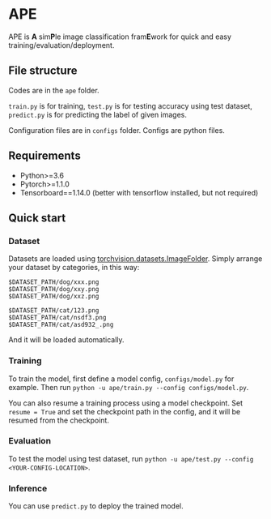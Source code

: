 # APE

APE is **A** sim**P**le image classification fram**E**work for quick and easy training/evaluation/deployment.

## File structure

Codes are in the `ape` folder.

`train.py` is for training, `test.py` is for testing accuracy using test dataset, `predict.py` is for predicting the label of given images.

Configuration files are in `configs` folder. Configs are python files.

## Requirements

- Python>=3.6
- Pytorch>=1.1.0
- Tensorboard==1.14.0 (better with tensorflow installed, but not required)

## Quick start

### Dataset

Datasets are loaded using [torchvision.datasets.ImageFolder](https://pytorch.org/docs/stable/torchvision/datasets.html#imagefolder). Simply arrange your dataset by categories, in this way:

```directories
$DATASET_PATH/dog/xxx.png
$DATASET_PATH/dog/xxy.png
$DATASET_PATH/dog/xxz.png

$DATASET_PATH/cat/123.png
$DATASET_PATH/cat/nsdf3.png
$DATASET_PATH/cat/asd932_.png
```

And it will be loaded automatically.

### Training

To train the model, first define a model config, `configs/model.py` for example. Then run `python -u ape/train.py --config configs/model.py`.

You can also resume a training process using a model checkpoint. Set `resume = True` and set the checkpoint path in the config, and it will be resumed from the checkpoint.

### Evaluation

To test the model using test dataset, run `python -u ape/test.py --config <YOUR-CONFIG-LOCATION>`.

### Inference

You can use `predict.py` to deploy the trained model.
